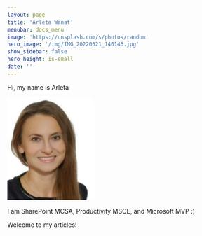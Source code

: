 ```yaml
---
layout: page
title: 'Arleta Wanat'
menubar: docs_menu
image: 'https://unsplash.com/s/photos/random'
hero_image: '/img/IMG_20220521_140146.jpg'
show_sidebar: false
hero_height: is-small
date: ''
---
```

<title> Arleta Wanat </title>

Hi, my name is Arleta 

 <img src="/img/ich2.PNG" width="200"><br/>

 
I am SharePoint MCSA, Productivity MSCE, and Microsoft MVP :) 

Welcome to my articles!
